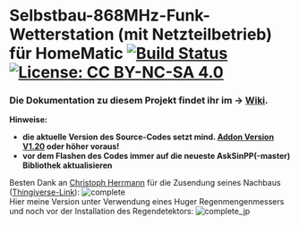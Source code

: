 # Selbstbau-868MHz-Funk-Wetterstation (mit Netzteilbetrieb) für HomeMatic [![Build Status](https://travis-ci.org/jp112sdl/HB-UNI-Sen-WEA.svg?branch=master)](https://travis-ci.org/jp112sdl/HB-UNI-Sen-WEA) [![License: CC BY-NC-SA 4.0](https://img.shields.io/badge/License-CC%20BY--NC--SA%204.0-lightgrey.svg)](https://creativecommons.org/licenses/by-nc-sa/4.0/)

### Die Dokumentation zu diesem Projekt findet ihr im -> [Wiki](https://github.com/jp112sdl/HB-UNI-Sen-WEA/wiki).

**Hinweise:**
  - **die aktuelle Version des Source-Codes setzt mind. [Addon Version V1.20](https://github.com/jp112sdl/HB-UNI-Sen-WEA/wiki/Addon) oder höher voraus!**
  - **vor dem Flashen des Codes immer auf die neueste AskSinPP(-master) Bibliothek aktualisieren**

Besten Dank an [Christoph Herrmann](https://www.facebook.com/hermi.leipzig) für die Zusendung seines Nachbaus ([Thingiverse-Link](https://www.thingiverse.com/thing:3173141)):
![complete](Images/sample1_1.jpg)
<br/>
Hier meine Version unter Verwendung eines Huger Regenmengenmessers und noch vor der Installation des Regendetektors:
![complete_jp](Images/4.png)
